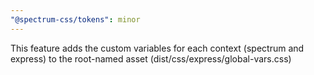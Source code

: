 ```yaml
---
"@spectrum-css/tokens": minor
---
```


This feature adds the custom variables for each context (spectrum and express) to the root-named asset (dist/css/express/global-vars.css)
